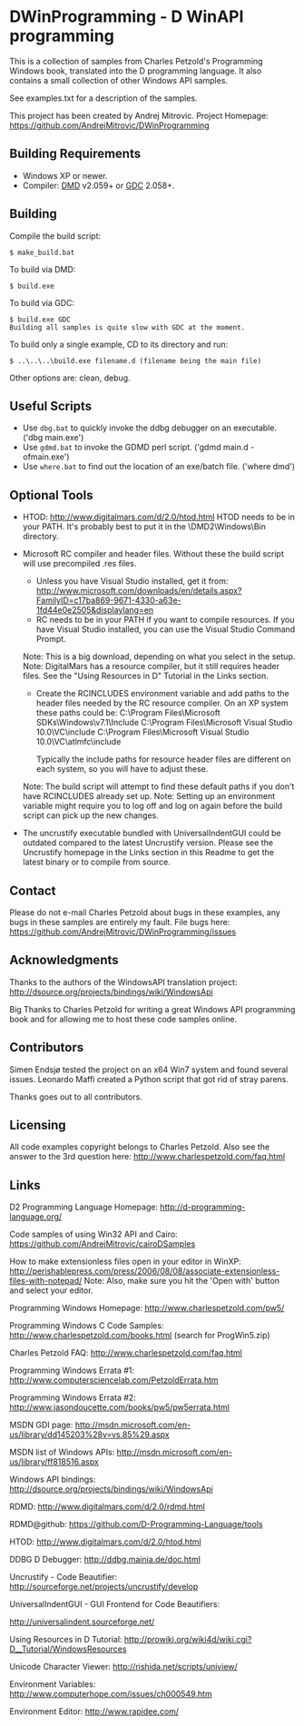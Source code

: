 # DWinProgramming - D WinAPI programming
This is a collection of samples from Charles Petzold's Programming Windows book,
translated into the D programming language. It also contains a small collection
of other Windows API samples.

See examples.txt for a description of the samples.

This project has been created by Andrej Mitrovic.
Project Homepage: https://github.com/AndrejMitrovic/DWinProgramming

## Building Requirements
- Windows XP or newer.
- Compiler: [DMD] v2.059+ or [GDC] 2.058+.

[DMD]: http://www.digitalmars.com/d/download.html
[GDC]: https://bitbucket.org/goshawk/gdc/downloads

## Building

Compile the build script:

    $ make_build.bat

To build via DMD:

    $ build.exe

To build via GDC:

    $ build.exe GDC
    Building all samples is quite slow with GDC at the moment.

To build only a single example, CD to its directory and run:

    $ ..\..\..\build.exe filename.d (filename being the main file)

Other options are: clean, debug.

## Useful Scripts
- Use `dbg.bat` to quickly invoke the ddbg debugger on an executable. ('dbg main.exe')
- Use `gdmd.bat` to invoke the GDMD perl script. ('gdmd main.d -ofmain.exe')
- Use `where.bat` to find out the location of an exe/batch file. ('where dmd')

## Optional Tools
- HTOD: http://www.digitalmars.com/d/2.0/htod.html
    HTOD needs to be in your PATH. It's probably best to put it in the \DMD2\Windows\Bin
    directory.

- Microsoft RC compiler and header files. Without these the build script will use
  precompiled .res files.
    - Unless you have Visual Studio installed, get it from:
    http://www.microsoft.com/downloads/en/details.aspx?FamilyID=c17ba869-9671-4330-a63e-1fd44e0e2505&displaylang=en
    - RC needs to be in your PATH if you want to compile resources. If you have Visual Studio installed, you can use the Visual Studio Command Prompt.

    Note: This is a big download, depending on what you select in the setup.
    Note: DigitalMars has a resource compiler, but it still requires header files.
          See the "Using Resources in D" Tutorial in the Links section.

    - Create the RCINCLUDES environment variable and add paths to the header files needed
      by the RC resource compiler.
      On an XP system these paths could be:
        C:\Program Files\Microsoft SDKs\Windows\v7.1\Include
        C:\Program Files\Microsoft Visual Studio 10.0\VC\include
        C:\Program Files\Microsoft Visual Studio 10.0\VC\atlmfc\include

      Typically the include paths for resource header files are different on each system,
      so you will have to adjust these.

    Note: The build script will attempt to find these default paths if you don't have
          RCINCLUDES already set up.
    Note: Setting up an environment variable might require you to log off and log on
          again before the build script can pick up the new changes.

- The uncrustify executable bundled with UniversalIndentGUI could be outdated compared to
  the latest Uncrustify version.
  Please see the Uncrustify homepage in the Links section in this Readme to get the
  latest binary or to compile from source.

## Contact
Please do not e-mail Charles Petzold about bugs in these examples,
any bugs in these samples are entirely my fault.
File bugs here: https://github.com/AndrejMitrovic/DWinProgramming/issues

## Acknowledgments
Thanks to the authors of the WindowsAPI translation project:
http://dsource.org/projects/bindings/wiki/WindowsApi

Big Thanks to Charles Petzold for writing a great Windows API programming book and
for allowing me to host these code samples online.

## Contributors
Simen Endsjø tested the project on an x64 Win7 system and found several issues.
Leonardo Maffi created a Python script that got rid of stray parens.

Thanks goes out to all contributors.

## Licensing
All code examples copyright belongs to Charles Petzold.
Also see the answer to the 3rd question here:
http://www.charlespetzold.com/faq.html

## Links
D2 Programming Language Homepage: http://d-programming-language.org/

Code samples of using Win32 API and Cairo: https://github.com/AndrejMitrovic/cairoDSamples

How to make extensionless files open in your editor in WinXP: http://perishablepress.com/press/2006/08/08/associate-extensionless-files-with-notepad/
    Note: Also, make sure you hit the 'Open with' button and select your editor.

Programming Windows Homepage: http://www.charlespetzold.com/pw5/

Programming Windows C Code Samples: http://www.charlespetzold.com/books.html
(search for ProgWin5.zip)

Charles Petzold FAQ: http://www.charlespetzold.com/faq.html

Programming Windows Errata #1: http://www.computersciencelab.com/PetzoldErrata.htm

Programming Windows Errata #2: http://www.jasondoucette.com/books/pw5/pw5errata.html

MSDN GDI page: http://msdn.microsoft.com/en-us/library/dd145203%28v=vs.85%29.aspx

MSDN list of Windows APIs: http://msdn.microsoft.com/en-us/library/ff818516.aspx

Windows API bindings: http://dsource.org/projects/bindings/wiki/WindowsApi

RDMD: http://www.digitalmars.com/d/2.0/rdmd.html

RDMD@github: https://github.com/D-Programming-Language/tools

HTOD: http://www.digitalmars.com/d/2.0/htod.html

DDBG D Debugger: http://ddbg.mainia.de/doc.html

Uncrustify - Code Beautifier: http://sourceforge.net/projects/uncrustify/develop

UniversalIndentGUI - GUI Frontend for Code Beautifiers:

http://universalindent.sourceforge.net/

Using Resources in D Tutorial: http://prowiki.org/wiki4d/wiki.cgi?D__Tutorial/WindowsResources

Unicode Character Viewer: http://rishida.net/scripts/uniview/

Environment Variables: http://www.computerhope.com/issues/ch000549.htm

Environment Editor: http://www.rapidee.com/
